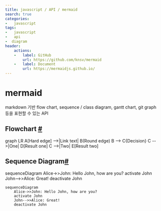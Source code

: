 ```yaml
---
title: javascript / API / mermaid
search: true  
categories:
-   javascript
tags:
-   javascript
-   api
-  diagram
header:  
    actions:
    -   label: GitHub
        url: https://github.com/knsv/mermaid
    -   label: Document
        url: https://mermaidjs.github.io/
---
```


# mermaid
markdown 기반 flow chart, sequence / class diagram, gantt chart, git graph 등을 표현할 수 있는 API


## Flowchart [#](https://mermaidjs.github.io/flowchart.html)

<div class="mermaid">
graph LR
    A[Hard edge] -->|Link text| B(Round edge)
    B --> C{Decision}
    C -->|One| D[Result one]
    C -->|Two| E[Result two]
</div>

## Sequence Diagram[#](https://mermaidjs.github.io/sequenceDiagram.html)

<div class="mermaid">
sequenceDiagram
    Alice->>John: Hello John, how are you?
    activate John
    John-->>Alice: Great!
    deactivate John
</div>

```mermaid
sequenceDiagram
    Alice->>John: Hello John, how are you?
    activate John
    John-->>Alice: Great!
    deactivate John
```

<script>
mermaid.initialize({ startOnLoad:true });
window.mermaid.init(undefined, document.querySelectorAll('.language-mermaid'));
</script>
<!--stackedit_data:
eyJoaXN0b3J5IjpbLTE4OTg2MDEzMjMsLTE0MDcxNzE5MDIsNz
gzODA3OTc4LC04NjU5NDM3ODBdfQ==
-->